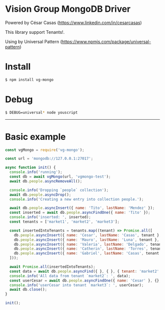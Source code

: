 # Vision Group MongoDB Driver
Powered by César Casas (https://www.linkedin.com/in/cesarcasas)

This library support Tenants!.

Using by Universal Pattern (https://www.npmjs.com/package/universal-pattern)

# Install
```bash
$ npm install vg-mongo
```
# Debug
```bash
$ DEBUG=universal* node youscript
```
---

# Basic example
```javascript
const vgMongo = require('vg-mongo');

const url = 'mongodb://127.0.0.1:27017';

async function init() {
  console.info('running');
  const db = await vgMongo(url, 'vgmongo-test');
  await db.people.asyncRemoveAll();

  console.info('Dropping `people` collection');
  await db.people.asyncDrop();
  console.info('Creating a new entry into collection people.');

  await db.people.asyncInsert({ name: 'Tito', lastName: 'Mendez' });
  const inserted = await db.people.asyncFindOne({ name: 'Tito' });
  console.info('inserted: ', inserted);
  const tenants = ['market1', 'market2', 'market3'];

  const insertedIntoTenants = tenants.map((tenant) => Promise.all([
    db.people.asyncInsert({ name: 'Cesar', lastName: 'Casas', tenant }, { tenant }),
    db.people.asyncInsert({ name: 'Mauro', lastName: 'Luna', tenant }, { tenant }),
    db.people.asyncInsert({ name: 'Valeria', lastName: 'Delgado', tenant }, { tenant }),
    db.people.asyncInsert({ name: 'Catherin', lastName: 'Torres', tenant }, { tenant }),
    db.people.asyncInsert({ name: 'Gabriel', lastName: 'Casas', tenant }, { tenant }),
  ]));

  await Promise.all(insertedIntoTenants);
  const data = await db.people.asyncFind({ }, { }, { tenant: 'market2' });
  console.info('All data from tenant `market2`: ', data);
  const userCesar = await db.people.asyncFindOne({ name: 'Cesar' }, {}, { tenant: 'market3' });
  console.info('userCesar into tenant `market3`: ', userCesar);
  await db.close();
}

init();


```
